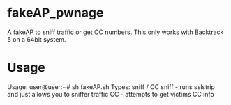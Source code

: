 fakeAP_pwnage
=============

A fakeAP to sniff traffic or get CC numbers. This only works with Backtrack 5 on a 64bit system.

Usage
=====
Usage: user@user:~# sh fakeAP.sh <SSID> <type>
Types: sniff / CC
sniff - runs sslstrip and just allows you to sniffer traffic
CC - attempts to get victims CC info
